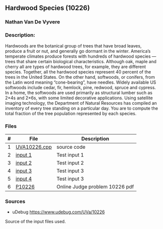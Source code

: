 ## Hardwood Species (10226)
### Nathan Van De Vyvere

### Description: 
Hardwoods are the botanical group of trees that have broad leaves,
produce a fruit or nut, and generally go dormant in the winter.
America’s temperate climates produce forests with hundreds of
hardwood species —trees that share certain biological characteristics.
Although oak, maple and cherry all are types of hardwood trees, for
example, they are different species. Together, all the hardwood species
represent 40 percent of the trees in the United States.
On the other hand, softwoods, or conifers, from the Latin word
meaning “cone-bearing”, have needles. Widely available US softwoods
include cedar, fir, hemlock, pine, redwood, spruce and cypress. In a
home, the softwoods are used primarily as structural lumber such as
2×4s and 2×6s, with some limited decorative applications.
Using satellite imaging technology, the Department of Natural Resources has compiled an inventory
of every tree standing on a particular day. You are to compute the total fraction of the tree population
represented by each species.

### Files

|   #   | File                       | Description                                                |
| :---: | -------------------------- | ---------------------------------------------------------- |
|1|[UVA10226.cpp](UVA10226.cpp)|source code|
|2|[input 1](in1.txt)|Test input 1|
|3|[input 2](in2.txt)|Test input 2|
|4|[input 3](in3.txt)|Test input 3|
|5|[input 4](in4.txt)|Test input 3|
|6|[P10226](11080.pdf)|Online Judge problem 10226 pdf|

### Sources

- uDebug https://www.udebug.com/UVa/10226

Source of the input files used.
